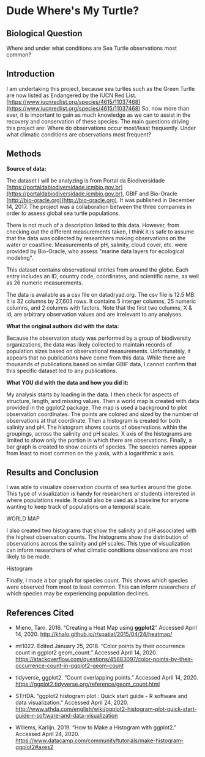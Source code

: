 # **Dude Where's My Turtle?**

## **Biological Question**
Where and under what conditions are Sea Turtle observations most common?

## **Introduction**

I am undertaking this project, because sea turtles such as the Green Turtle are now listed as Endangered by the IUCN Red List.[https://www.iucnredlist.org/species/4615/11037468](https://www.iucnredlist.org/species/4615/11037468)  So, now more than ever, it is important to gain as much knowledge as we can to assist in the recovery and conservation of these species.
The main questions driving this project are: Where do observations occur most/least frequently. Under what climatic conditions are observations most frequent?

## **Methods**
**Source of data:**

The dataset I will be analyzing is from Portal da Biodiversidade [https://portaldabiodiversidade.icmbio.gov.br](https://portaldabiodiversidade.icmbio.gov.br), GBIF and Bio-Oracle [http://bio-oracle.org](http://bio-oracle.org). It was published in December 14, 2017. The project was a collaboration between the three companies in order to assess global sea turtle populations.

There is not much of a description linked to this data. However, from checking out the different measurements taken, I think it is safe to assume that the data was collected by researchers making observations on the water or coastline. Measurements of pH, salinity, cloud cover, etc. were provided by Bio-Oracle, who assess "marine data layers for ecological modeling".

This dataset contains observational entries from around the globe. Each entry includes an ID, country code, coordinates, and scientific name, as well as 26 numeric measurements.

The data is available as a csv file on datadryad.org. The csv file is 12.5 MB. It is 32 columns by 27,603 rows. It contains 5 interger columns, 25 numeric columns, and 2 columns with factors. Note that the first two columns, X & id, are arbitrary observation values and are irrelevant to any analyses.


**What the original authors did with the data:**

Because the observation study was performed by a group of biodiversity organizations, the data was likely collected to maintain records of population sizes based on observational measurements. Unfortunately, it appears that no publications have come from this data. While there are thousands of publications based on similar GBIF data, I cannot confirm that this specific dataset led to any publications.


**What YOU did with the data and how you did it:**

My analysis starts by loading in the data. I then check for aspects of structure, length, and missing values. Then a world map is created with data provided in the ggplot2 package. The map is used a background to plot observation coordinates. The points are colored and sized by the number of observations at that coordinate. Then a histogram is created for both salinity and pH. The histogram shows counts of observations within the groupings, across the salinity and pH scales. X axis of the histograms are limited to show only the portion in which there are observations. Finally, a bar graph is created to show counts of species. The species names appear from least to most common on the y axis, with a logarithmic x axis.


## **Results and Conclusion**

I was able to visualize observation counts of sea turtles around the globe. This type of visualization is handy for researchers or students interested in where populations reside. It could also be used as a baseline for anyone wanting to keep track of populations on a temporal scale.

WORLD MAP


I also created two histograms that show the salinity and pH associated with the highest observation counts. The histograms show the distribution of observations across the salinity and pH scales. This type of visualization can inform researchers of what climatic conditions observations are most likely to be made.

Histogram



Finally, I made a bar graph for species count. This shows which species were observed from most to least common. This can inform researchers of which species may be experiencing population declines.








## **References Cited**
* Mieno, Taro. 2016. “Creating a Heat Map using **ggplot2**” Accessed April 14, 2020. http://khalo.github.io/r/spatial/2015/04/24/heatmap/

* mt1022. Edited January 25, 2018. “Color points by their occurrence count in ggplot2 geom_count.” Accessed April 14, 2020. https://stackoverflow.com/questions/45883097/color-points-by-their-occurrence-count-in-ggplot2-geom-count

* tidyverse, ggplot2. “Count overlapping points.” Accessed April 14, 2020. https://ggplot2.tidyverse.org/reference/geom_count.html

* STHDA. “ggplot2 histogram plot : Quick start guide - R software and data visualization.” Accessed April 24, 2020. http://www.sthda.com/english/wiki/ggplot2-histogram-plot-quick-start-guide-r-software-and-data-visualization

* Willems, Karlijn. 2019. “How to Make a Histogram with ggplot2.” Accessed April 24, 2020. https://www.datacamp.com/community/tutorials/make-histogram-ggplot2#axes2
